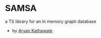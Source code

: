 # SAMSA 
a TS library for an In memory graph database
- by [Aryan Kathawale](https://aryank.online)
